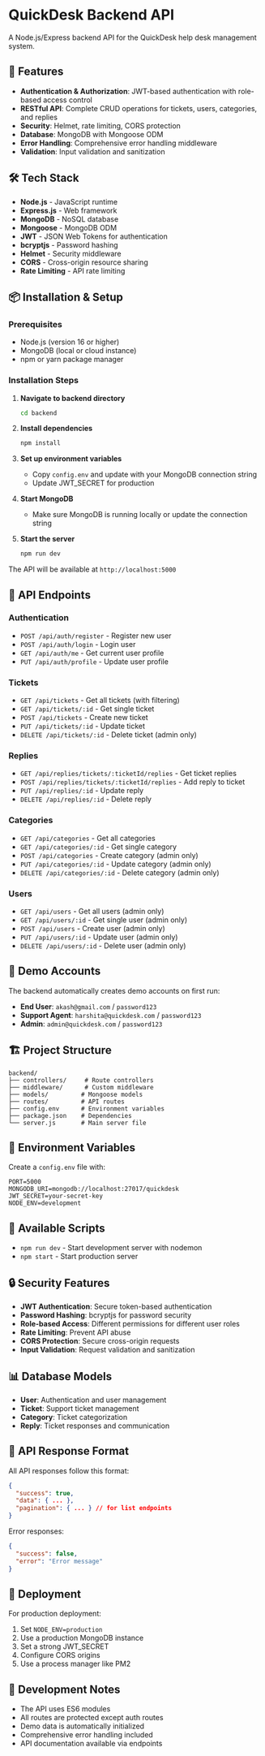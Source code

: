 # QuickDesk Backend API

A Node.js/Express backend API for the QuickDesk help desk management system.

## 🚀 Features

- **Authentication & Authorization**: JWT-based authentication with role-based access control
- **RESTful API**: Complete CRUD operations for tickets, users, categories, and replies
- **Security**: Helmet, rate limiting, CORS protection
- **Database**: MongoDB with Mongoose ODM
- **Error Handling**: Comprehensive error handling middleware
- **Validation**: Input validation and sanitization

## 🛠️ Tech Stack

- **Node.js** - JavaScript runtime
- **Express.js** - Web framework
- **MongoDB** - NoSQL database
- **Mongoose** - MongoDB ODM
- **JWT** - JSON Web Tokens for authentication
- **bcryptjs** - Password hashing
- **Helmet** - Security middleware
- **CORS** - Cross-origin resource sharing
- **Rate Limiting** - API rate limiting

## 📦 Installation & Setup

### Prerequisites
- Node.js (version 16 or higher)
- MongoDB (local or cloud instance)
- npm or yarn package manager

### Installation Steps

1. **Navigate to backend directory**
   ```bash
   cd backend
   ```

2. **Install dependencies**
   ```bash
   npm install
   ```

3. **Set up environment variables**
   - Copy `config.env` and update with your MongoDB connection string
   - Update JWT_SECRET for production

4. **Start MongoDB**
   - Make sure MongoDB is running locally or update the connection string

5. **Start the server**
   ```bash
   npm run dev
   ```

The API will be available at `http://localhost:5000`

## 🔐 API Endpoints

### Authentication
- `POST /api/auth/register` - Register new user
- `POST /api/auth/login` - Login user
- `GET /api/auth/me` - Get current user profile
- `PUT /api/auth/profile` - Update user profile

### Tickets
- `GET /api/tickets` - Get all tickets (with filtering)
- `GET /api/tickets/:id` - Get single ticket
- `POST /api/tickets` - Create new ticket
- `PUT /api/tickets/:id` - Update ticket
- `DELETE /api/tickets/:id` - Delete ticket (admin only)

### Replies
- `GET /api/replies/tickets/:ticketId/replies` - Get ticket replies
- `POST /api/replies/tickets/:ticketId/replies` - Add reply to ticket
- `PUT /api/replies/:id` - Update reply
- `DELETE /api/replies/:id` - Delete reply

### Categories
- `GET /api/categories` - Get all categories
- `GET /api/categories/:id` - Get single category
- `POST /api/categories` - Create category (admin only)
- `PUT /api/categories/:id` - Update category (admin only)
- `DELETE /api/categories/:id` - Delete category (admin only)

### Users
- `GET /api/users` - Get all users (admin only)
- `GET /api/users/:id` - Get single user (admin only)
- `POST /api/users` - Create user (admin only)
- `PUT /api/users/:id` - Update user (admin only)
- `DELETE /api/users/:id` - Delete user (admin only)

## 🔐 Demo Accounts

The backend automatically creates demo accounts on first run:

- **End User**: `akash@gmail.com` / `password123`
- **Support Agent**: `harshita@quickdesk.com` / `password123`
- **Admin**: `admin@quickdesk.com` / `password123`

## 🏗️ Project Structure

```
backend/
├── controllers/     # Route controllers
├── middleware/      # Custom middleware
├── models/         # Mongoose models
├── routes/         # API routes
├── config.env      # Environment variables
├── package.json    # Dependencies
└── server.js       # Main server file
```

## 🔧 Environment Variables

Create a `config.env` file with:

```env
PORT=5000
MONGODB_URI=mongodb://localhost:27017/quickdesk
JWT_SECRET=your-secret-key
NODE_ENV=development
```

## 🚀 Available Scripts

- `npm run dev` - Start development server with nodemon
- `npm start` - Start production server

## 🔒 Security Features

- **JWT Authentication**: Secure token-based authentication
- **Password Hashing**: bcryptjs for password security
- **Role-based Access**: Different permissions for different user roles
- **Rate Limiting**: Prevent API abuse
- **CORS Protection**: Secure cross-origin requests
- **Input Validation**: Request validation and sanitization

## 📊 Database Models

- **User**: Authentication and user management
- **Ticket**: Support ticket management
- **Category**: Ticket categorization
- **Reply**: Ticket responses and communication

## 🔄 API Response Format

All API responses follow this format:

```json
{
  "success": true,
  "data": { ... },
  "pagination": { ... } // for list endpoints
}
```

Error responses:

```json
{
  "success": false,
  "error": "Error message"
}
```

## 🚀 Deployment

For production deployment:

1. Set `NODE_ENV=production`
2. Use a production MongoDB instance
3. Set a strong JWT_SECRET
4. Configure CORS origins
5. Use a process manager like PM2

## 📝 Development Notes

- The API uses ES6 modules
- All routes are protected except auth routes
- Demo data is automatically initialized
- Comprehensive error handling included
- API documentation available via endpoints 
